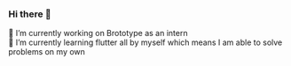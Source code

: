 ### Hi there 👋
🔭 I’m currently working on  Brototype as an intern                                                                                                                     
🌱 I’m currently learning flutter all by myself which means I am able to solve problems on my own
<!--
**mds115577/mds115577** is a ✨ _special_ ✨ repository because its `README.md` (this file) appears on your GitHub profile.

Here are some ideas to get you started:

 
- 🌱 I’m currently learning ...
- 👯 I’m looking to collaborate on ...
- 🤔 I’m looking for help with ...
- 💬 Ask me about ...
- 📫 How to reach me: ...
- 😄 Pronouns: ...
- ⚡ Fun fact: ...
-->
